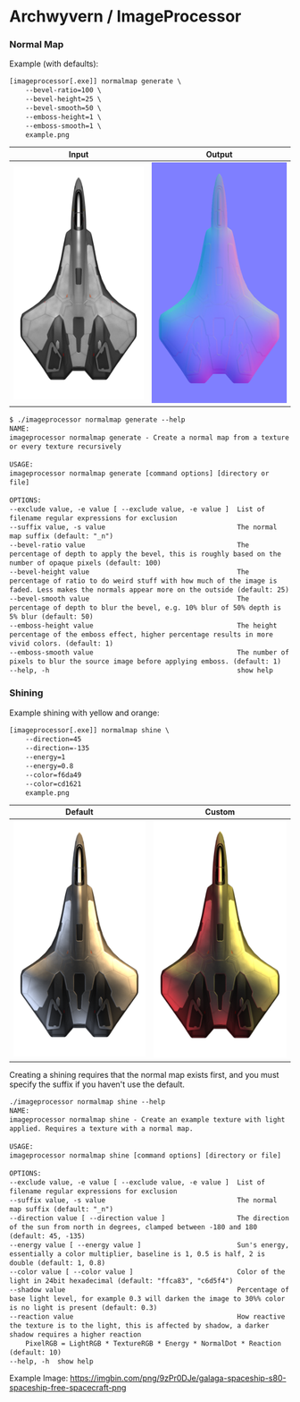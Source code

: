 Archwyvern / ImageProcessor
=================================

### Normal Map

Example (with defaults):

    [imageprocessor[.exe]] normalmap generate \
        --bevel-ratio=100 \
        --bevel-height=25 \
        --bevel-smooth=50 \
        --emboss-height=1 \
        --emboss-smooth=1 \
        example.png

Input             |  Output
:-------------------------:|:-------------------------:
![alt text](example.png "Input")  |  ![alt text](example_n.png "Output")

    $ ./imageprocessor normalmap generate --help
    NAME:
    imageprocessor normalmap generate - Create a normal map from a texture or every texture recursively

    USAGE:
    imageprocessor normalmap generate [command options] [directory or file]

    OPTIONS:
    --exclude value, -e value [ --exclude value, -e value ]  List of filename regular expressions for exclusion
    --suffix value, -s value                                 The normal map suffix (default: "_n")
    --bevel-ratio value                                      The percentage of depth to apply the bevel, this is roughly based on the number of opaque pixels (default: 100)
    --bevel-height value                                     The percentage of ratio to do weird stuff with how much of the image is faded. Less makes the normals appear more on the outside (default: 25)
    --bevel-smooth value                                     The percentage of depth to blur the bevel, e.g. 10% blur of 50% depth is 5% blur (default: 50)
    --emboss-height value                                    The height percentage of the emboss effect, higher percentage results in more vivid colors. (default: 1)
    --emboss-smooth value                                    The number of pixels to blur the source image before applying emboss. (default: 1)
    --help, -h                                               show help

### Shining

Example shining with yellow and orange:

    [imageprocessor[.exe]] normalmap shine \
        --direction=45
        --direction=-135
        --energy=1
        --energy=0.8
        --color=f6da49
        --color=cd1621
        example.png

Default             |  Custom
:-------------------------:|:-------------------------:
![alt text](example_shining_1.png "Default") | ![alt text](example_shining_2.png "Custom")

Creating a shining requires that the normal map exists first, and you must specify the suffix if you haven't use the default.

    ./imageprocessor normalmap shine --help
    NAME:
    imageprocessor normalmap shine - Create an example texture with light applied. Requires a texture with a normal map.

    USAGE:
    imageprocessor normalmap shine [command options] [directory or file]

    OPTIONS:
    --exclude value, -e value [ --exclude value, -e value ]  List of filename regular expressions for exclusion
    --suffix value, -s value                                 The normal map suffix (default: "_n")
    --direction value [ --direction value ]                  The direction of the sun from north in degrees, clamped between -180 and 180 (default: 45, -135)
    --energy value [ --energy value ]                        Sun's energy, essentially a color multiplier, baseline is 1, 0.5 is half, 2 is double (default: 1, 0.8)
    --color value [ --color value ]                          Color of the light in 24bit hexadecimal (default: "ffca83", "c6d5f4")
    --shadow value                                           Percentage of base light level, for example 0.3 will darken the image to 30%% color is no light is present (default: 0.3)
    --reaction value                                         How reactive the texture is to the light, this is affected by shadow, a darker shadow requires a higher reaction
        PixelRGB = LightRGB * TextureRGB * Energy * NormalDot * Reaction (default: 10)
    --help, -h  show help

Example Image: https://imgbin.com/png/9zPr0DJe/galaga-spaceship-s80-spaceship-free-spacecraft-png
